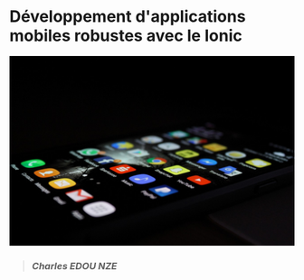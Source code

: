 # 

# Développement d'applications mobiles robustes avec le Ionic

![](/assets/mobile_dev.jpg)



> ### _Charles EDOU NZE_




